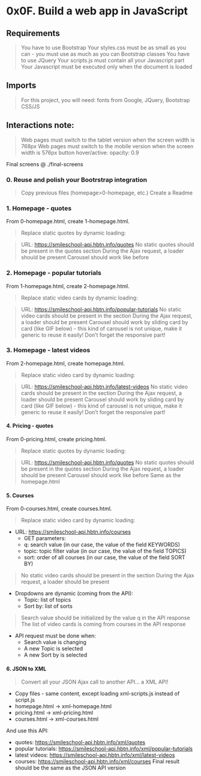 # 0x0F. Build a web app in JavaScript

## Requirements
> You have to use Bootstrap
> Your styles.css must be as small as you can - you must use as much as you can Bootstrap classes
> You have to use JQuery
> Your scripts.js must contain all your Javascript part
> Your Javascript must be executed only when the document is loaded
## Imports
> For this project, you will need: fonts from Google, JQuery, Bootstrap CSS/JS
## Interactions note:
> Web pages must switch to the tablet version when the screen width is 768px
> Web pages must switch to the mobile version when the screen width is 576px
> button hover/active: opacity: 0.9

Final screens @ ./final-screens

### 0. Reuse and polish your Bootrstrap integration
> Copy previous files (homepage>0-homepage, etc.)
> Create a Readme

### 1. Homepage - quotes
From 0-homepage.html, create 1-homepage.html.

> Replace static quotes by dynamic loading:

> URL: https://smileschool-api.hbtn.info/quotes
> No static quotes should be present in the quotes section
> During the Ajax request, a loader should be present
> Carousel should work like before

### 2. Homepage - popular tutorials
From 1-homepage.html, create 2-homepage.html.

> Replace static video cards by dynamic loading:

> URL: https://smileschool-api.hbtn.info/popular-tutorials
> No static video cards should be present in the section
> During the Ajax request, a loader should be present
> Carousel should work by sliding card by card (like GIF below) - this kind of carousel is not unique, make it generic to reuse it easily!
> Don’t forget the responsive part!

### 3. Homepage - latest videos
From 2-homepage.html, create homepage.html.

> Replace static video card by dynamic loading:

> URL: https://smileschool-api.hbtn.info/latest-videos
> No static video cards should be present in the section
> During the Ajax request, a loader should be present
> Carousel should work by sliding card by card (like GIF below) - this kind of carousel is not unique, make it generic to reuse it easily!
> Don’t forget the responsive part!

#### 4. Pricing - quotes
From 0-pricing.html, create pricing.html.

> Replace static quotes by dynamic loading:

> URL: https://smileschool-api.hbtn.info/quotes
> No static quotes should be present in the quotes section
> During the Ajax request, a loader should be present
> Carousel should work like before
> Same as the homepage.html

#### 5. Courses
From 0-courses.html, create courses.html.

> Replace static video card by dynamic loading:

* URL: https://smileschool-api.hbtn.info/courses
    * GET parameters:
    * q: search value (in our case, the value of the field KEYWORDS)
    * topic: topic filter value (in our case, the value of the field TOPICS)
    * sort: order of all courses (in our case, the value of the field SORT BY)
> No static video cards should be present in the section
> During the Ajax request, a loader should be present
* Dropdowns are dynamic (coming from the API):
    * Topic: list of topics
    * Sort by: list of sorts
> Search value should be initialized by the value q in the API response
> The list of video cards is coming from courses in the API response
* API request must be done when:
    * Search value is changing
    * A new Topic is selected
    * A new Sort by is selected

#### 6. JSON to XML
> Convert all your JSON Ajax call to another API… a XML API!

* Copy files - same content, except loading xml-scripts.js instead of script.js
* homepage.html -> xml-homepage.html
* pricing.html -> xml-pricing.html
* courses.html -> xml-courses.html

And use this API:
* quotes: https://smileschool-api.hbtn.info/xml/quotes
* popular tutorials: https://smileschool-api.hbtn.info/xml/popular-tutorials
* latest videos: https://smileschool-api.hbtn.info/xml/latest-videos
* courses: https://smileschool-api.hbtn.info/xml/courses
Final result should be the same as the JSON API version